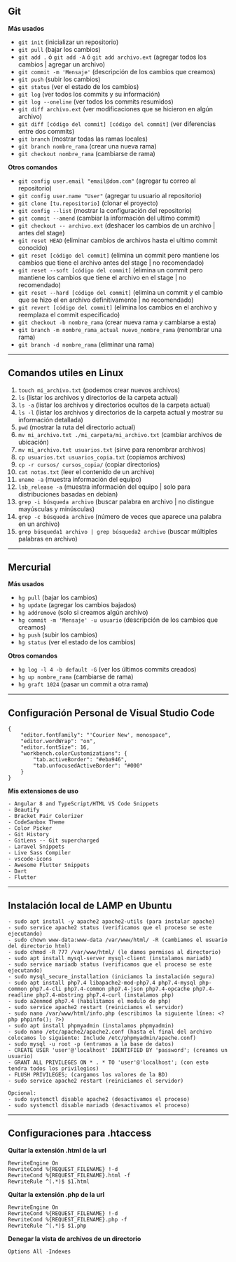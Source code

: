 ## Git

**Más usados**

- ``git init`` (inicializar un repositorio)
- ``git pull`` (bajar los cambios)
- ``git add .`` ó ``git add -A`` ó ``git add archivo.ext`` (agregar todos los cambios | agregar un archivo)
- ``git commit -m 'Mensaje'`` (descripción de los cambios que creamos)
- ``git push`` (subir los cambios)
- ``git status`` (ver el estado de los cambios)
- ``git log`` (ver todos los commits y su información)
- ``git log --oneline`` (ver todos los commits resumidos)
- ``git diff archivo.ext`` (ver modificaciones que se hicieron en algún archivo)
- ``git diff [código del commit] [código del commit]`` (ver diferencias entre dos commits)
- ``git branch`` (mostrar todas las ramas locales)
- ``git branch nombre_rama`` (crear una nueva rama)
- ``git checkout nombre_rama`` (cambiarse de rama)


**Otros comandos**

- ``git config user.email "email@dom.com"`` (agregar tu correo al repositorio)
- ``git config user.name "User"`` (agregar tu usuario al repositorio)
- ``git clone [tu.repositorio]`` (clonar el proyecto)
- ``git config --list`` (mostrar la configuración del repositorio)
- ``git commit --amend`` (cambiar la información del ultimo commit)
- ``git checkout -- archivo.ext`` (deshacer los cambios de un archivo | antes del stage)
- ``git reset HEAD`` (eliminar cambios de archivos hasta el ultimo commit conocido)
- ``git reset [código del commit]`` (elimina un commit pero mantiene los cambios que tiene el archivo antes del stage | no recomendado)
- ``git reset --soft [código del commit]`` (elimina un commit pero mantiene los cambios que tiene el archivo en el stage | no recomendado)
- ``git reset --hard [código del commit]`` (elimina un commit y el cambio que se hizo el en archivo definitivamente | no recomendado)
- ``git revert [código del commit]`` (elimina los cambios en el archivo y reemplaza el commit especificado)
- ``git checkout -b nombre_rama`` (crear nueva rama y cambiarse a esta)
- ``git branch -m nombre_rama_actual nuevo_nombre_rama`` (renombrar una rama)
- ``git branch -d nombre_rama`` (eliminar una rama)


---
## Comandos utiles en Linux

1. ``touch mi_archivo.txt`` (podemos crear nuevos archivos)
2. ``ls`` (listar los archivos y directorios de la carpeta actual)
3. ``ls -a`` (listar los archivos y directorios ocultos de la carpeta actual)
4. ``ls -l`` (listar los archivos y directorios de la carpeta actual y mostrar su información detallada)
5. ``pwd`` (mostrar la ruta del directorio actual)
6. ``mv mi_archivo.txt ./mi_carpeta/mi_archivo.txt`` (cambiar archivos de ubicación)
7. ``mv mi_archivo.txt usuarios.txt`` (sirve para renombrar archivos)
8. ``cp usuarios.txt usuarios_copia.txt`` (copiamos archivos)
9. ``cp -r cursos/ cursos_copia/`` (copiar directorios)
10. ``cat notas.txt`` (leer el contenido de un archivo)
11. ``uname -a`` (muestra información del equipo)
12. ``lsb_release -a`` (muestra información del equipo | solo para distribuciones basadas en debian)
13. ``grep -i búsqueda archivo`` (buscar palabra en archivo | no distingue mayúsculas y minúsculas)
14. ``grep -c búsqueda archivo`` (número de veces que aparece una palabra en un archivo)
15. ``grep búsqueda1 archivo | grep búsqueda2 archivo`` (buscar múltiples palabras en archivo)

---

## Mercurial

**Más usados**

- ``hg pull`` (bajar los cambios)
- ``hg update`` (agregar los cambios bajados)
- ``hg addremove`` (solo si creamos algún archivo)
- ``hg commit -m 'Mensaje' -u usuario`` (descripción de los cambios que creamos)
- ``hg push`` (subir los cambios)
- ``hg status`` (ver el estado de los cambios)

**Otros comandos**

- ``hg log -l 4 -b default -G`` (ver los últimos commits creados)
- ``hg up nombre_rama`` (cambiarse de rama)
- ``hg graft 1024`` (pasar un commit a otra rama)

---

## Configuración Personal de Visual Studio Code
```
{
    "editor.fontFamily": "'Courier New', monospace",
    "editor.wordWrap": "on",
    "editor.fontSize": 16,
    "workbench.colorCustomizations": {
        "tab.activeBorder": "#eba946",
        "tab.unfocusedActiveBorder": "#000"
    }
}
```
**Mis extensiones de uso**
```
- Angular 8 and TypeScript/HTML VS Code Snippets
- Beautify
- Bracket Pair Colorizer
- CodeSanbox Theme
- Color Picker
- Git History
- GitLens -- Git supercharged
- Laravel Snippets
- Live Sass Compiler
- vscode-icons
- Awesome Flutter Snippets
- Dart
- Flutter
```

---
## Instalación local de LAMP en Ubuntu
```
- sudo apt install -y apache2 apache2-utils (para instalar apache)
- sudo service apache2 status (verificamos que el proceso se este ejecutando)
- sudo chown www-data:www-data /var/www/html/ -R (cambiamos el usuario del directorio html)
- sudo chmod -R 777 /var/www/html/ (le damos permisos al directorio)
- sudo apt install mysql-server mysql-client (instalamos mariadb)
- sudo service mariadb status (verificamos que el proceso se este ejecutando)
- sudo mysql_secure_installation (iniciamos la instalación segura)
- sudo apt install php7.4 libapache2-mod-php7.4 php7.4-mysql php-common php7.4-cli php7.4-common php7.4-json php7.4-opcache php7.4-readline php7.4-mbstring php7.4-curl (instalamos php)
- sudo a2enmod php7.4 (habilitamos el modulo de php)
- sudo service apache2 restart (reiniciamos el servidor)
- sudo nano /var/www/html/info.php (escribimos la siguiente línea: <?php phpinfo(); ?>)
- sudo apt install phpmyadmin (instalamos phpmyadmin)
- sudo nano /etc/apache2/apache2.conf (hasta el final del archivo colocamos lo siguiente: Include /etc/phpmyadmin/apache.conf)
- sudo mysql -u root -p (entramos a la base de datos)
- CREATE USER 'user'@'localhost' IDENTIFIED BY 'password'; (creamos un usuario)
- GRANT ALL PRIVILEGES ON * . * TO 'user'@'localhost'; (con esto tendra todos los privilegios)
- FLUSH PRIVILEGES; (cargamos los valores de la BD)
- sudo service apache2 restart (reiniciamos el servidor)

Opcional:
- sudo systemctl disable apache2 (desactivamos el proceso)
- sudo systemctl disable mariadb (desactivamos el proceso)
```

---

## Configuraciones para .htaccess

**Quitar la extensión .html de la url**
```
RewriteEngine On
RewriteCond %{REQUEST_FILENAME} !-d
RewriteCond %{REQUEST_FILENAME}.html -f
RewriteRule ^(.*)$ $1.html
```

**Quitar la extensión .php de la url**
```
RewriteEngine On
RewriteCond %{REQUEST_FILENAME} !-d
RewriteCond %{REQUEST_FILENAME}.php -f
RewriteRule ^(.*)$ $1.php
```

**Denegar la vista de archivos de un directorio**
```
Options All -Indexes
```
